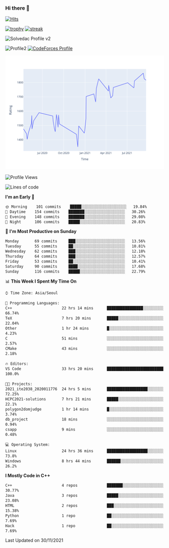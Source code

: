 ### Hi there 👋

<!--
**ingyu1008/ingyu1008** is a ✨ _special_ ✨ repository because its `README.md` (this file) appears on your GitHub profile.

Here are some ideas to get you started:

- 🔭 I’m currently working on ...
- 🌱 I’m currently learning ...
- 👯 I’m looking to collaborate on ...
- 🤔 I’m looking for help with ...
- 💬 Ask me about ...
- 📫 How to reach me: ...
- 😄 Pronouns: ...
- ⚡ Fun fact: ...
[![Github Profile](https://github-readme-stats.vercel.app/api?username=ingyu1008&count_private=true&hide=contribs,prs&show_icons=true&theme=vue-dark)](https://github.com/ingyu1008)  
-->
[![Hits](https://hits.seeyoufarm.com/api/count/incr/badge.svg?url=https%3A%2F%2Fgithub.com%2Fingyu1008)](https://github.com/ingyu1008)

[![trophy](https://github-profile-trophy.vercel.app/?username=ingyu1008&row=2&column=3&theme=flat)](https://github.com/ryo-ma/github-profile-trophy)
[![streak](https://github-readme-streak-stats.herokuapp.com/?user=ingyu1008)](https://github.com/ingyu1008)

<!-- ![Solvedac Profile](http://mazassumnida.wtf/api/v2/generate_badge?boj=ingyu1008) -->
![Solvedac Profile v2](https://github-readme-solvedac.hyp3rflow.vercel.app/api/?handle=ingyu1008)

![Profile2](https://github-readme-stats.vercel.app/api?username=ingyu1008&show_icons=true&hide_border=true&count_private=true)
[![CodeForces Profile](http://cf.leed.at?id=MatWhyTle)](https://codeforces.com/profile/MatWhyTle)

![Codeforces Graph](https://github.com/ingyu1008/Algorithm-Problem-Solving/blob/master/cfStats.svg)

<!--START_SECTION:waka-->
![Profile Views](http://img.shields.io/badge/Profile%20Views-14-blue)

![Lines of code](https://img.shields.io/badge/From%20Hello%20World%20I%27ve%20Written-222628%20lines%20of%20code-blue)

**I'm an Early 🐤** 

```text
🌞 Morning    101 commits    █████░░░░░░░░░░░░░░░░░░░░   19.84% 
🌆 Daytime    154 commits    ███████░░░░░░░░░░░░░░░░░░   30.26% 
🌃 Evening    148 commits    ███████░░░░░░░░░░░░░░░░░░   29.08% 
🌙 Night      106 commits    █████░░░░░░░░░░░░░░░░░░░░   20.83%

```
📅 **I'm Most Productive on Sunday** 

```text
Monday       69 commits     ███░░░░░░░░░░░░░░░░░░░░░░   13.56% 
Tuesday      55 commits     ██░░░░░░░░░░░░░░░░░░░░░░░   10.81% 
Wednesday    62 commits     ███░░░░░░░░░░░░░░░░░░░░░░   12.18% 
Thursday     64 commits     ███░░░░░░░░░░░░░░░░░░░░░░   12.57% 
Friday       53 commits     ██░░░░░░░░░░░░░░░░░░░░░░░   10.41% 
Saturday     90 commits     ████░░░░░░░░░░░░░░░░░░░░░   17.68% 
Sunday       116 commits    █████░░░░░░░░░░░░░░░░░░░░   22.79%

```


📊 **This Week I Spent My Time On** 

```text
⌚︎ Time Zone: Asia/Seoul

💬 Programming Languages: 
C++                      22 hrs 14 mins      ████████████████░░░░░░░░░   66.74% 
TeX                      7 hrs 20 mins       █████░░░░░░░░░░░░░░░░░░░░   22.04% 
Other                    1 hr 24 mins        █░░░░░░░░░░░░░░░░░░░░░░░░   4.23% 
C                        51 mins             ░░░░░░░░░░░░░░░░░░░░░░░░░   2.57% 
CMake                    43 mins             ░░░░░░░░░░░░░░░░░░░░░░░░░   2.18%

🔥 Editors: 
VS Code                  33 hrs 20 mins      █████████████████████████   100.0%

🐱‍💻 Projects: 
2021_ite2038_2020011776  24 hrs 5 mins       ██████████████████░░░░░░░   72.25% 
HCPC2021-solutions       7 hrs 21 mins       █████░░░░░░░░░░░░░░░░░░░░   22.1% 
polygon2domjudge         1 hr 14 mins        █░░░░░░░░░░░░░░░░░░░░░░░░   3.74% 
db_project               18 mins             ░░░░░░░░░░░░░░░░░░░░░░░░░   0.94% 
csapp                    9 mins              ░░░░░░░░░░░░░░░░░░░░░░░░░   0.48%

💻 Operating System: 
Linux                    24 hrs 36 mins      ██████████████████░░░░░░░   73.8% 
Windows                  8 hrs 44 mins       ██████░░░░░░░░░░░░░░░░░░░   26.2%

```

**I Mostly Code in C++** 

```text
C++                      4 repos             ███████░░░░░░░░░░░░░░░░░░   30.77% 
Java                     3 repos             █████░░░░░░░░░░░░░░░░░░░░   23.08% 
HTML                     2 repos             ███░░░░░░░░░░░░░░░░░░░░░░   15.38% 
Python                   1 repo              ██░░░░░░░░░░░░░░░░░░░░░░░   7.69% 
Hack                     1 repo              ██░░░░░░░░░░░░░░░░░░░░░░░   7.69%

```



 Last Updated on 30/11/2021
<!--END_SECTION:waka-->
